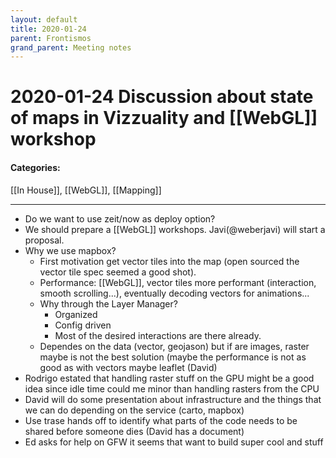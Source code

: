 ```yaml
---
layout: default
title: 2020-01-24
parent: Frontismos
grand_parent: Meeting notes
---
```


# 2020-01-24 Discussion about state of maps in Vizzuality and [[WebGL]] workshop

#### Categories:
[[In House]], [[WebGL]], [[Mapping]]

*****

* Do we want to use zeit/now as deploy option?
* We should prepare a [[WebGL]] workshops. Javi(@weberjavi) will start a proposal.
* Why we use mapbox?
  * First motivation get vector tiles into the map (open sourced the vector tile spec seemed a good shot).
  * Performance: [[WebGL]], vector tiles more performant (interaction, smooth scrolling...), eventually decoding vectors for animations...
  * Why through the Layer Manager?
    * Organized
    * Config driven
    * Most of the desired interactions are there already.
  * Dependes on the data (vector, geojason) but if are images, raster maybe is not the best solution (maybe the performance is not as good as with vectors maybe leaflet (David)
* Rodrigo estated that handling raster stuff on the GPU might be a good idea since idle time could me minor than handling rasters from the CPU
* David will do some presentation about infrastructure and the things that we can do depending on the service (carto, mapbox)
* Use trase hands off to identify what parts of the code needs to be shared before someone dies (David has a document)
* Ed asks for help on GFW it seems that want to build super cool and stuff 
